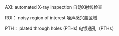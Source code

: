 AXI:           automated X-ray inspection            自动X射线检查

ROI：        noisy region of interest              噪声感兴趣区域

PTH：      plated through holes (PTHs)          电镀通孔（PTHs）

